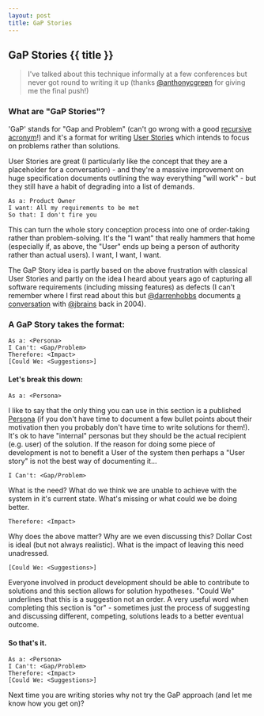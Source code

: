 ```yaml
---
layout: post
title: GaP Stories
---
```

## GaP Stories {{ title }}
> I've talked about this technique informally at a few conferences but never got round to writing it up (thanks [@anthonycgreen](https://twitter.com/anthonycgreen) for giving me the final push!)


### What are "GaP Stories"?

'GaP' stands for "Gap and Problem" (can't go wrong with a good [recursive acronym](http://en.wikipedia.org/wiki/Recursive_acronym)!) and it's a format for writing [User Stories](http://www.mountaingoatsoftware.com/agile/user-stories) which intends to focus on problems rather than solutions.

User Stories are great (I particularly like the concept that they are a placeholder for a conversation) - and they're a massive improvement on huge specification documents outlining the way everything "will work" - but they still have a habit of degrading into a list of demands.

    As a: Product Owner
    I want: All my requirements to be met
    So that: I don't fire you

This can turn the whole story conception process into one of order-taking rather than problem-solving. It's the "I want" that really hammers that home (especially if, as above, the "User" ends up being a person of authority rather than actual users). I want, I want, I want.

The GaP Story idea is partly based on the above frustration with classical User Stories and partly on the idea I heard about years ago of capturing all software requirements (including missing features) as defects
(I can't remember where I first read about this but [@darrenhobbs](https://twitter.com/darrenhobbs) documents [a conversation](http://darrenhobbs.com/2004/01/16/defect-driven-development/) with [@jbrains](https://twitter.com/jbrains) back in 2004).



### A GaP Story takes the format:

    As a: <Persona>
    I Can't: <Gap/Problem>
    Therefore: <Impact>
    [Could We: <Suggestions>]


#### Let's break this down:

    As a: <Persona>

I like to say that the only thing you can use in this section is a published [Persona](http://www.measuringusability.com/blog/personas-ux.php) (if you don't have time to document a few bullet points about their motivation then you probably don't have time to write solutions for them!). It's ok to have "internal" personas but they should be the actual recipient (e.g. user) of the solution. If the reason for doing some piece of development is not to benefit a User of the system then perhaps a "User story" is not the best way of documenting it...



    I Can't: <Gap/Problem>

What is the need? What do we think we are unable to achieve with the system in it's current state. What's missing or what could we be doing better.

    Therefore: <Impact>

Why does the above matter? Why are we even discussing this? Dollar Cost is ideal (but not always realistic). What is the impact of leaving this need unadressed.

    [Could We: <Suggestions>]

Everyone involved in product development should be able to contribute to solutions and this section allows for solution hypotheses. "Could We" underlines that this is a suggestion not an order. A very useful word when completing this section is "or" - sometimes just the process of suggesting and discussing different, competing, solutions leads to a better eventual outcome.

#### So that's it.

    As a: <Persona>
    I Can't: <Gap/Problem>
    Therefore: <Impact>
    [Could We: <Suggestions>]

Next time you are writing stories why not try the GaP approach (and let me know how you get on)?